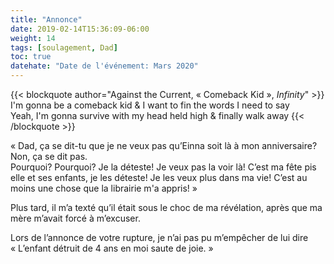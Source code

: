 ```yaml
---
title: "Annonce"
date: 2019-02-14T15:36:09-06:00
weight: 14
tags: [soulagement, Dad]
toc: true
datehate: "Date de l'événement: Mars 2020"
---
```


{{< blockquote author="Against the Current, « Comeback Kid », *Infinity*" >}}
I'm gonna be a comeback kid & I want to fin the words I need to say  
Yeah, I'm gonna survive with my head held high & finally walk away
{{< /blockquote >}}

« Dad, ça se dit-tu que je ne veux pas qu’Einna soit là à mon anniversaire?
Non, ça se dit pas.   
Pourquoi? Pourquoi? Je la déteste! Je veux pas la voir là! C’est ma fête pis elle et ses enfants, je les déteste! Je les veux plus dans ma vie! C’est au moins une chose que la librairie m'a appris! »  

Plus tard, il m’a texté qu’il était sous le choc de ma révélation, après que ma mère m’avait forcé à m’excuser.  

Lors de l’annonce de votre rupture, je n’ai pas pu m’empêcher de lui dire  
« L’enfant détruit de 4 ans en moi saute de joie. »